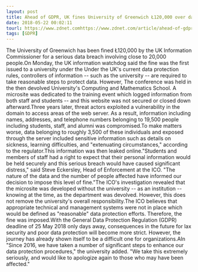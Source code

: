 ```yaml
---
layout: post
title: Ahead of GDPR, UK fines University of Greenwich Ł120,000 over data breach
date: 2018-05-22 00:02:11
tourl: https://www.zdnet.comhttps://www.zdnet.com/article/ahead-of-gdpr-uk-fines-university-of-greenwich-120000-over-data-breach/
tags: [GDPR]
---
```

The University of Greenwich has been fined Ł120,000 by the UK Information Commissioner for a serious data breach involving close to 20,000 people.On Monday, the UK information watchdog said the fine was the first issued to a university under the Under the UK's current data protection rules, controllers of information -- such as the university -- are required to take reasonable steps to protect data. However, The conference was held in the then devolved University's Computing and Mathematics School. A microsite was dedicated to the training event which logged information from both staff and students -- and this website was not secured or closed down afterward.Three years later, threat actors exploited a vulnerability in the domain to access areas of the web server. As a result, information including names, addresses, and telephone numbers belonging to 19,500 people including students, staff, and alumni was compromised.To make matters worse, data belonging to roughly 3,500 of these individuals and exposed through the server included sensitive information such as details on sickness, learning difficulties, and "extenuating circumstances," according to the regulator.This information was then leaked online."Students and members of staff had a right to expect that their personal information would be held securely and this serious breach would have caused significant distress," said Steve Eckersley, Head of Enforcement at the ICO. "The nature of the data and the number of people affected have informed our decision to impose this level of fine."The ICO's investigation revealed that the microsite was developed without the university -- as an institution -- knowing at the time, as the department was devolved. However, this does not remove the university's overall responsibility.The ICO believes that appropriate technical and management systems were not in place which would be defined as "reasonable" data protection efforts. Therefore, the fine was imposed.With the General Data Protection Regulation (GDPR) deadline of 25 May 2018 only days away, consequences in the future for lax security and poor data protection will become more strict. However, the journey has already shown itself to be a difficult one for organizations.AIn "Since 2016, we have taken a number of significant steps to enhance our data protection procedures," the university added. "We take this extremely seriously, and would like to apologize again to those who may have been affected."